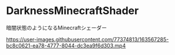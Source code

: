 # DarknessMinecraftShader
暗闇状態のようになるMinecraftシェーダー

https://user-images.githubusercontent.com/77374813/163567285-bc8c0621-ea78-4777-8044-dc3ea9f6d303.mp4
